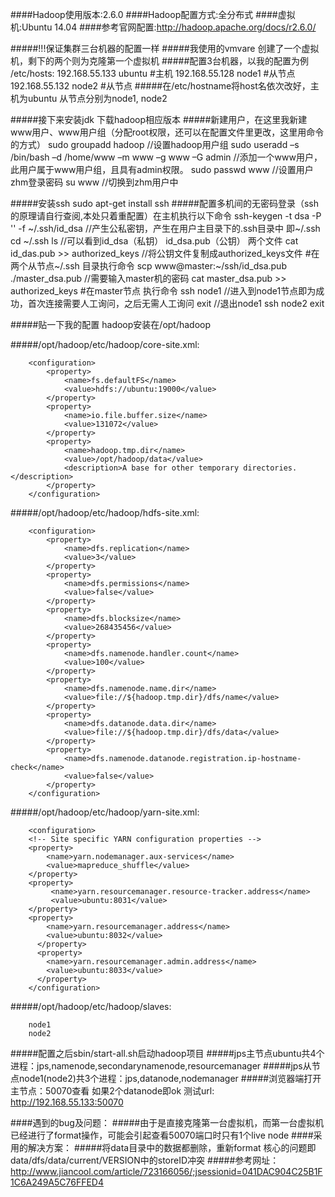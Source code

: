 ####Hadoop使用版本:2.6.0
####Hadoop配置方式:全分布式
####虚拟机:Ubuntu 14.04
####参考官网配置:http://hadoop.apache.org/docs/r2.6.0/

#####!!!保证集群三台机器的配置一样
#####我使用的vmvare 创建了一个虚拟机，剩下的两个则为克隆第一个虚拟机
#####配置3台机器，以我的配置为例
        /etc/hosts:
        192.168.55.133 ubuntu   #主机
        192.168.55.128 node1    #从节点
        192.168.55.132 node2    #从节点
#####在/etc/hostname将host名依次改好，主机为ubuntu 从节点分别为node1, node2

#####接下来安装jdk 下载hadoop相应版本
#####新建用户，在这里我新建www用户、www用户组（分配root权限，还可以在配置文件里更改，这里用命令的方式）
        sudo groupadd hadoop    //设置hadoop用户组
        sudo useradd –s /bin/bash –d /home/www –m www –g www  –G admin   //添加一个www用户，此用户属于www用户组，且具有admin权限。
        sudo passwd www   //设置用户zhm登录密码
        su www   //切换到zhm用户中

#####安装ssh
        sudo apt-get install ssh
#####配置多机间的无密码登录（ssh的原理请自行查阅,本处只着重配置）在主机执行以下命令
        ssh-keygen -t dsa -P '' -f ~/.ssh/id_dsa //产生公私密钥，产生在用户主目录下的.ssh目录中 即~/.ssh
        cd ~/.ssh 
        ls //可以看到id_dsa（私钥） id_dsa.pub（公钥） 两个文件
        cat id_das.pub >> authorized_keys //将公钥文件复制成authorized_keys文件
        #在两个从节点~/.ssh 目录执行命令
        scp www@master:~/ssh/id_dsa.pub ./master_dsa.pub //需要输入master机的密码
        cat master_dsa.pub >> authorized_keys
        #在master节点 执行命令
        ssh node1 //进入到node1节点即为成功，首次连接需要人工询问，之后无需人工询问
        exit //退出node1
        ssh node2
        exit
        

#####贴一下我的配置 hadoop安装在/opt/hadoop

#####/opt/hadoop/etc/hadoop/core-site.xml:

        <configuration>
            <property>
                <name>fs.defaultFS</name>
                <value>hdfs://ubuntu:19000</value>
            </property>
            <property>
                <name>io.file.buffer.size</name>
                <value>131072</value>
            </property>
            <property>
                <name>hadoop.tmp.dir</name>
                <value>/opt/hadoop/data</value>
                <description>A base for other temporary directories.</description>
            </property>
        </configuration>

#####/opt/hadoop/etc/hadoop/hdfs-site.xml:

        <configuration>
            <property>
                <name>dfs.replication</name>
                <value>3</value>
            </property>
            <property>
                <name>dfs.permissions</name>
                <value>false</value>
            </property>
            <property>
                <name>dfs.blocksize</name>
                <value>268435456</value>
            </property>
            <property>
                <name>dfs.namenode.handler.count</name>
                <value>100</value>
            </property>
            <property>
                <name>dfs.namenode.name.dir</name>
                <value>file://${hadoop.tmp.dir}/dfs/name</value>
            </property>
            <property>
                <name>dfs.datanode.data.dir</name>
                <value>file://${hadoop.tmp.dir}/dfs/data</value>
            </property>
            <property>
                <name>dfs.namenode.datanode.registration.ip-hostname-check</name>
                <value>false</value>
            </property>
        </configuration>
        
#####/opt/hadoop/etc/hadoop/yarn-site.xml:
        
        <configuration>
        <!-- Site specific YARN configuration properties -->
        <property>
            <name>yarn.nodemanager.aux-services</name>
            <value>mapreduce_shuffle</value>
        </property>
        <property>
             <name>yarn.resourcemanager.resource-tracker.address</name>
             <value>ubuntu:8031</value>
        </property>
        <property>
            <name>yarn.resourcemanager.address</name>
            <value>ubuntu:8032</value>
          </property>
          <property>
            <name>yarn.resourcemanager.admin.address</name>
            <value>ubuntu:8033</value>
          </property>
        </configuration>

#####/opt/hadoop/etc/hadoop/slaves:

        node1
        node2

#####配置之后sbin/start-all.sh启动hadoop项目
#####jps主节点ubuntu共4个进程：jps,namenode,secondarynamenode,resourcemanager
#####jps从节点node1(node2)共3个进程：jps,datanode,nodemanager
#####浏览器端打开主节点：50070查看 如果2个datanode即ok 测试url: http://192.168.55.133:50070

####遇到的bug及问题：
#####由于是直接克隆第一台虚拟机，而第一台虚拟机已经进行了format操作，可能会引起查看50070端口时只有1个live node
####采用的解决方案：
#####将data目录中的数据都删除，重新format 核心的问题即data/dfs/data/current/VERSION中的storeID冲突
#####参考网址：http://www.jiancool.com/article/723166056/;jsessionid=041DAC904C25B1F1C6A249A5C76FFED4



